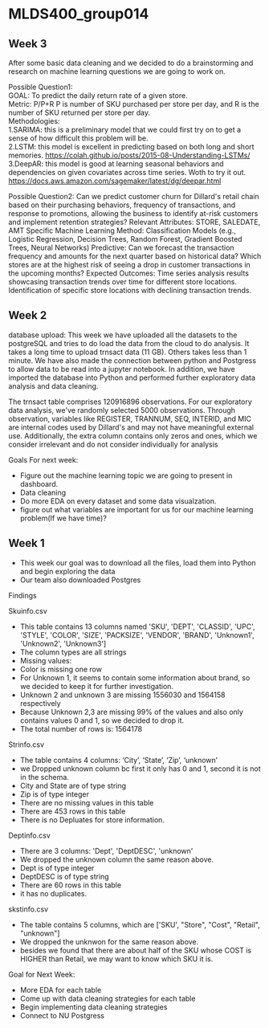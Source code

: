 # MLDS400_group014
## Week 3
After some basic data cleaning and we decided to do a brainstorming and research on machine learning questions we are going to work on.  

Possible Question1:    
GOAL: To predict the daily return rate of a given store.    
Metric: P/P+R P is number of SKU purchased per store per day, and R is the number of SKU returned per store per day.   
Methodologies:   
1.SARIMA: this is a preliminary model that we could first try on to get a sense of how difficult this problem will be.   
2.LSTM: this model is excellent in predicting based on both long and short memories. https://colah.github.io/posts/2015-08-Understanding-LSTMs/    
3.DeepAR: this model is good at learning seasonal behaviors and dependencies on given covariates across time series. Woth to try it out. https://docs.aws.amazon.com/sagemaker/latest/dg/deepar.html   

Possible Question2:
Can we predict customer churn for Dillard's retail chain based on their purchasing behaviors, frequency of transactions, and response to promotions, allowing the business to identify at-risk customers and implement retention strategies?
Relevant Attributes: STORE, SALEDATE, AMT
Specific Machine Learning Method: Classification Models (e.g., Logistic Regression, Decision Trees, Random Forest, Gradient Boosted Trees, Neural Networks)
Predictive:
Can we forecast the transaction frequency and amounts for the next quarter based on historical data?
Which stores are at the highest risk of seeing a drop in customer transactions in the upcoming months?
Expected Outcomes:
Time series analysis results showcasing transaction trends over time for different store locations.
Identification of specific store locations with declining transaction trends.


## Week 2
database upload:
This week we have uploaded all the datasets to the postgreSQL and tries to do load the data from the cloud to do analysis. It takes a long time to upload trnsact data (11 GB). Others takes less than 1 minute. We have also made the connection between python and Postgress to allow data to be read into a jupyter notebook. In addition, we have imported the database into Python and performed further exploratory data analysis and data cleaning.

The trnsact table comprises 120916896 observations. For our exploratory data analysis, we've randomly selected 5000 observations. Through observation, variables like REGISTER, TRANNUM, SEQ, INTERID, and MIC are internal codes used by Dillard's and may not have meaningful external use. Additionally, the extra column contains only zeros and ones, which we consider irrelevant and do not consider individually for analysis


Goals For next week:
* Figure out the machine learning topic we are going to present in dashboard.
* Data cleaning
* Do more EDA on every dataset and some data visualzation.
* figure out what variables are important for us for our machine learning problem(If we have time)? 


## Week 1
* This week our goal was to download all the files, load them into Python and begin exploring the data
* Our team also downloaded Postgres 

Findings

Skuinfo.csv
* This table contains 13 columns named 'SKU', 'DEPT', 'CLASSID', 'UPC', 'STYLE', 'COLOR', 'SIZE', 'PACKSIZE', 'VENDOR', 'BRAND', 'Unknown1', 'Unknown2', 'Unknown3']
* The column types are all strings 
* Missing values: 
* Color is missing one row 
* For Unknown 1, it seems to contain some information about brand, so we decided to keep it for further investigation.
* Unknown 2 and unknown 3 are missing 1556030 and 1564158 respectively
* Because Unknown 2,3 are missing 99% of the values and also only contains values 0 and 1, so we decided to drop it. 
* The total number of rows is: 1564178

Strinfo.csv
* The table contains 4 columns: ‘City’, ‘State’, ‘Zip’, ‘unknown’
* we Dropped unknown column bc first it only has 0 and 1, second it is not in the schema.
* City and State are of type string
* Zip is of type integer 
* There are no missing values in this table 
* There are 453 rows in this table 
* There is no Depluates for store information. 

Deptinfo.csv
* There are 3 columns: 'Dept', 'DeptDESC', 'unknown'
* We dropped the unknown column the same reason above.
* Dept is of type integer
* DeptDESC is of type string 
* There are 60 rows in this table 
* it  has no duplicates. 

skstinfo.csv
* The table contains 5 columns, which are ['SKU', "Store", "Cost", "Retail", "unknown"]
* We dropped the unknwon for the same reason above.
* besides we found that there are about half of the SKU whose COST is HIGHER than Retail, we may want to know which SKU it is.  


Goal for Next Week:
* More EDA for each table
* Come up with data cleaning strategies for each table 
* Begin implementing data cleaning strategies 
* Connect to NU Postgress


